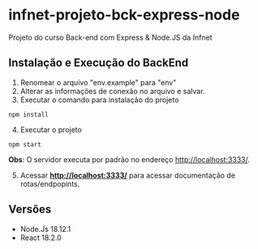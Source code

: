 # infnet-projeto-bck-express-node
 Projeto do curso Back-end com Express & Node.JS da Infnet

## **Instalação e Execução do BackEnd**
1. Renomear o arquivo "env.example" para "env"
2. Alterar as informações de conexão no arquivo e salvar.
3. Executar o comando para instalação do projeto
```
npm install
 ```
4. Executar o projeto
```
npm start
```
**Obs**: O servidor executa por padrão no endereço <http://localhost:3333/>.

5. Acessar **<http://localhost:3333/>** para acessar documentação de rotas/endpopints.

## **Versões**
- Node.Js 18.12.1
- React 18.2.0
